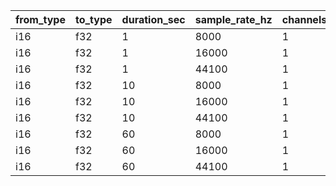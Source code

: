 | from_type   | to_type   |   duration_sec |   sample_rate_hz |   channels |   min_time_ns |   median_time_ns |   max_time_ns | time_unit   |
|-------------|-----------|----------------|------------------|------------|---------------|------------------|---------------|-------------|
| i16         | f32       |              1 |             8000 |          1 |       0.19042 |          0.19067 |       0.19091 | ps          |
| i16         | f32       |              1 |            16000 |          1 |       0.18899 |          0.18934 |       0.18974 | ps          |
| i16         | f32       |              1 |            44100 |          1 |       0.18899 |          0.18915 |       0.18931 | ps          |
| i16         | f32       |             10 |             8000 |          1 |       0.18846 |          0.18868 |       0.18893 | ps          |
| i16         | f32       |             10 |            16000 |          1 |       0.18963 |          0.18984 |       0.19004 | ps          |
| i16         | f32       |             10 |            44100 |          1 |       0.18982 |          0.19004 |       0.19026 | ps          |
| i16         | f32       |             60 |             8000 |          1 |       0.18947 |          0.18963 |       0.18978 | ps          |
| i16         | f32       |             60 |            16000 |          1 |       0.18972 |          0.18991 |       0.1901  | ps          |
| i16         | f32       |             60 |            44100 |          1 |       0.1886  |          0.18872 |       0.18885 | ps          |